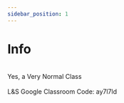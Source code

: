 ```yaml
---
sidebar_position: 1
---
```


# Info
<br/>Yes, a Very Normal Class
<br/>
<br/>L&S Google Classroom Code: ay7l7ld